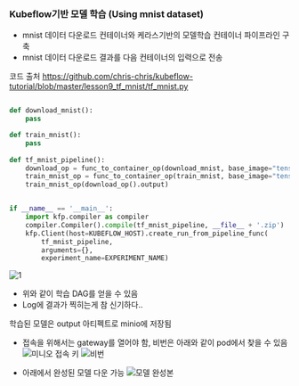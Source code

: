 ### Kubeflow기반 모델 학습 (Using mnist dataset)
- mnist 데이터 다운로드 컨테이너와 케라스기반의 모델학습 컨테이너 파이프라인 구축
- mnist 데이터 다운로드 결과를 다음 컨테이너의 입력으로 전송

코드 출처
https://github.com/chris-chris/kubeflow-tutorial/blob/master/lesson9_tf_mnist/tf_mnist.py

```python

def download_mnist():
    pass

def train_mnist():
    pass
    
def tf_mnist_pipeline():
    download_op = func_to_container_op(download_mnist, base_image="tensorflow/tensorflow")
    train_mnist_op = func_to_container_op(train_mnist, base_image="tensorflow/tensorflow")
    train_mnist_op(download_op().output)


if __name__ == '__main__':
    import kfp.compiler as compiler
    compiler.Compiler().compile(tf_mnist_pipeline, __file__ + '.zip')
    kfp.Client(host=KUBEFLOW_HOST).create_run_from_pipeline_func(
        tf_mnist_pipeline,
        arguments={},
        experiment_name=EXPERIMENT_NAME)
```

![1](https://user-images.githubusercontent.com/45285053/156910277-a4652154-f933-4efd-99b0-3e2062c2bda8.PNG)
- 위와 같이 학습 DAG를 얻을 수 있음
- Log에 결과가 찍히는게 참 신기하다..

학습된 모델은 output 아티펙트로 minio에 저장됨 
- 접속을 위해서는 gateway를 열어야 함, 비번은 아래와 같이 pod에서 찾을 수 있음
![미니오 접속 키](https://user-images.githubusercontent.com/45285053/156910299-10879d23-b95f-4d2a-917e-7a38c0f1bf28.PNG)
![비번](https://user-images.githubusercontent.com/45285053/156910300-50c612a9-ae63-4da5-af97-f234ada6261e.PNG)

- 아래에서 완성된 모델 다운 가능
![모델 완성본](https://user-images.githubusercontent.com/45285053/156910301-bc9905dc-9573-4bbe-9015-5488c1bd990a.PNG)




